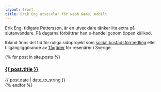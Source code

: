 ```yaml
---
layout: front
title: Erik Eng utvecklar för webb &amp; mobilt
---
```


Erik Eng, tidigare Pettersson, är en utvecklare tänker lite extra på slutanvändare. På dagarna förbättrar han e-handel genom öppen källkod.

Ibland finns det tid för roliga sidoprojekt som <a href="http://www.hittebo.se/" title="Hittebo">social bostadsförmedling</a> eller tillgängliggörande av <a href="http://tagtider.net/">Tågtider</a> för resenärer i Sverige.

<section class="posts">
    {% for post in site.posts %}
        <article>
            <h3><a href="{{ post.url }}">{{ post.title }}</a></h3>
            <time datetime="{{ page.date }}">{{ post.date | date_to_string }}</time>
        </article>
    {% endfor %}
</section>